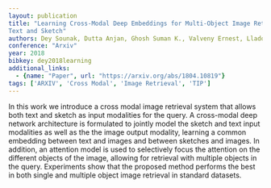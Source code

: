 ```yaml
---
layout: publication
title: "Learning Cross-Modal Deep Embeddings for Multi-Object Image Retrieval using
Text and Sketch"
authors: Dey Sounak, Dutta Anjan, Ghosh Suman K., Valveny Ernest, Lladós Josep, Pal Umapada
conference: "Arxiv"
year: 2018
bibkey: dey2018learning
additional_links:
  - {name: "Paper", url: "https://arxiv.org/abs/1804.10819"}
tags: ['ARXIV', 'Cross Modal', 'Image Retrieval', 'TIP']
---
```

In this work we introduce a cross modal image retrieval system that allows both
text and sketch as input modalities for the query. A cross-modal deep network
architecture is formulated to jointly model the sketch and text input modalities
as well as the the image output modality, learning a common embedding between
text and images and between sketches and images. In addition, an attention model
is used to selectively focus the attention on the different objects of the
image, allowing for retrieval with multiple objects in the query. Experiments
show that the proposed method performs the best in both single and multiple
object image retrieval in standard datasets.
